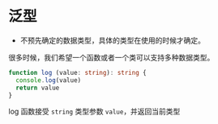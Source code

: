 # 泛型

* 不预先确定的数据类型，具体的类型在使用的时候才确定。

很多时候，我们希望一个函数或者一个类可以支持多种数据类型。

```ts
function log (value: string): string {
  console.log(value)
  return value
}
```

log 函数接受 `string` 类型参数 `value`，并返回当前类型